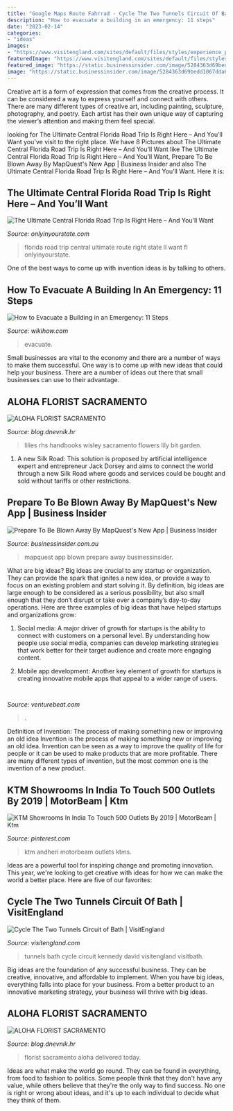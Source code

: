 ```yaml
---
title: "Google Maps Route Fahrrad - Cycle The Two Tunnels Circuit Of Bath"
description: "How to evacuate a building in an emergency: 11 steps"
date: "2023-02-14"
categories:
- "ideas"
images:
- "https://www.visitengland.com/sites/default/files/styles/experience_page_consumer_gallery_image/public/two-tunnels-2-credit-david-kennedy.jpg?itok=MIBJ7aO_"
featuredImage: "https://www.visitengland.com/sites/default/files/styles/experience_page_consumer_gallery_image/public/two-tunnels-2-credit-david-kennedy.jpg?itok=MIBJ7aO_"
featured_image: "https://static.businessinsider.com/image/5284363d69bedd1067dda6f1/image.jpg"
image: "https://static.businessinsider.com/image/5284363d69bedd1067dda6f1/image.jpg"
---
```



Creative art is a form of expression that comes from the creative process. It can be considered a way to express yourself and connect with others. There are many different types of creative art, including painting, sculpture, photography, and poetry. Each artist has their own unique way of capturing the viewer’s attention and making them feel special.

	

		
looking for The Ultimate Central Florida Road Trip Is Right Here – And You’ll Want you've visit to the right place. We have 8 Pictures about The Ultimate Central Florida Road Trip Is Right Here – And You’ll Want like The Ultimate Central Florida Road Trip Is Right Here – And You’ll Want, Prepare To Be Blown Away By MapQuest&#039;s New App | Business Insider and also The Ultimate Central Florida Road Trip Is Right Here – And You’ll Want. Here it is:
		
    
## The Ultimate Central Florida Road Trip Is Right Here – And You’ll Want

<img loading=lazy src="http://cdn.onlyinyourstate.com/wp-content/uploads/2016/02/CFLroadtrip2-700x351.jpg" onerror="this.onerror=null;this.src='https://tse1.mm.bing.net/th?id=OIP.CWkJptG2csy8ulWE2wEnFQHaDt&amp;pid=15.1';" alt="The Ultimate Central Florida Road Trip Is Right Here – And You’ll Want">

_Source: onlyinyourstate.com_

>florida road trip central ultimate route right state ll want fl onlyinyourstate. 

	

One of the best ways to come up with invention ideas is by talking to others.

    
## How To Evacuate A Building In An Emergency: 11 Steps

<img loading=lazy src="https://www.wikihow.com/images/8/8f/Evacuate-a-Building-in-an-Emergency-Step-11.jpg" onerror="this.onerror=null;this.src='https://tse2.mm.bing.net/th?id=OIP.gm5YvnNvWTfdK1n_JcxL5QHaE8&amp;pid=15.1';" alt="How to Evacuate a Building in an Emergency: 11 Steps">

_Source: wikihow.com_

>evacuate. 

	

Small businesses are vital to the economy and there are a number of ways to make them successful. One way is to come up with new ideas that could help your business. There are a number of ideas out there that small businesses can use to their advantage.

    
## ALOHA FLORIST SACRAMENTO

<img loading=lazy src="http://bit.ly/oJuiZQ" onerror="this.onerror=null;this.src='https://tse1.mm.bing.net/th?id=OIP.zxmN_UeBW7vqy7BlX-eg4wAAAA&amp;pid=15.1';" alt="ALOHA FLORIST SACRAMENTO">

_Source: blog.dnevnik.hr_

>lilies rhs handbooks wisley sacramento flowers lily bit garden. 

	

1. A new Silk Road: This solution is proposed by artificial intelligence expert and entrepreneur Jack Dorsey and aims to connect the world through a new Silk Road where goods and services could be bought and sold without tariffs or other restrictions.

    
## Prepare To Be Blown Away By MapQuest&#039;s New App | Business Insider

<img loading=lazy src="https://static.businessinsider.com/image/5284363d69bedd1067dda6f1/image.jpg" onerror="this.onerror=null;this.src='https://tse1.mm.bing.net/th?id=OIP.ZyHV05hMVPA2ir3xanlfdAHaFj&amp;pid=15.1';" alt="Prepare To Be Blown Away By MapQuest&#039;s New App | Business Insider">

_Source: businessinsider.com.au_

>mapquest app blown prepare away businessinsider. 

	

What are big ideas?
Big ideas are crucial to any startup or organization. They can provide the spark that ignites a new idea, or provide a way to focus on an existing problem and start solving it. By definition, big ideas are large enough to be considered as a serious possibility, but also small enough that they don’t disrupt or take over a company’s day-to-day operations. Here are three examples of big ideas that have helped startups and organizations grow:
1. Social media: A major driver of growth for startups is the ability to connect with customers on a personal level. By understanding how people use social media, companies can develop marketing strategies that work better for their target audience and create more engaging content.

2. Mobile app development: Another key element of growth for startups is creating innovative mobile apps that appeal to a wider range of users.

    
## 

<img loading=lazy src="https://venturebeat.com/wp-content/uploads/2018/09/unnamed-2.png?w=624" onerror="this.onerror=null;this.src='https://tse1.mm.bing.net/th?id=OIP.eLWXWA9fR7DsYpETmv3xRwHaEq&amp;pid=15.1';" alt="">

_Source: venturebeat.com_

>. 

	

Definition of Invention: The process of making something new or improving an old idea
Invention is the process of making something new or improving an old idea. Invention can be seen as a way to improve the quality of life for people or it can be used to make products that are more profitable. There are many different types of invention, but the most common one is the invention of a new product.

    
## KTM Showrooms In India To Touch 500 Outlets By 2019 | MotorBeam | Ktm

<img loading=lazy src="https://i.pinimg.com/originals/49/b2/94/49b29475c74abfa185c2c331fcd0378a.jpg" onerror="this.onerror=null;this.src='https://tse3.mm.bing.net/th?id=OIP.9LEEOs3Zfmpj45HGPfLnxwHaE-&amp;pid=15.1';" alt="KTM Showrooms In India To Touch 500 Outlets By 2019 | MotorBeam | Ktm">

_Source: pinterest.com_

>ktm andheri motorbeam outlets ktms. 

	

Ideas are a powerful tool for inspiring change and promoting innovation. This year, we're looking to get creative with ideas for how we can make the world a better place. Here are five of our favorites: 

    
## Cycle The Two Tunnels Circuit Of Bath | VisitEngland

<img loading=lazy src="https://www.visitengland.com/sites/default/files/styles/experience_page_consumer_gallery_image/public/two-tunnels-2-credit-david-kennedy.jpg?itok=MIBJ7aO_" onerror="this.onerror=null;this.src='https://tse2.mm.bing.net/th?id=OIP.AwsV40vYSPgiAN-pMFUxqgHaEJ&amp;pid=15.1';" alt="Cycle The Two Tunnels Circuit of Bath | VisitEngland">

_Source: visitengland.com_

>tunnels bath cycle circuit kennedy david visitengland visitbath. 

	

Big ideas are the foundation of any successful business. They can be creative, innovative, and affordable to implement. When you have big ideas, everything falls into place for your business. From a better product to an innovative marketing strategy, your business will thrive with big ideas.

    
## ALOHA FLORIST SACRAMENTO

<img loading=lazy src="http://bit.ly/pcAu5a" onerror="this.onerror=null;this.src='https://tse1.mm.bing.net/th?id=OIP.EzBhebizNEl-U1fLw8aUOQAAAA&amp;pid=15.1';" alt="ALOHA FLORIST SACRAMENTO">

_Source: blog.dnevnik.hr_

>florist sacramento aloha delivered today. 

	

Ideas are what make the world go round. They can be found in everything, from food to fashion to politics. Some people think that they don't have any value, while others believe that they're the only way to find success. No one is right or wrong about ideas, and it's up to each individual to decide what they think of them.


